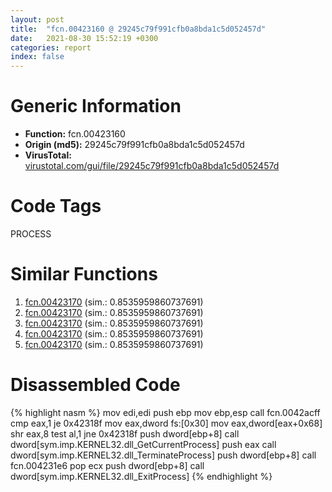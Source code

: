 ```yaml
---
layout: post
title:  "fcn.00423160 @ 29245c79f991cfb0a8bda1c5d052457d"
date:   2021-08-30 15:52:19 +0300
categories: report
index: false
---
```


# Generic Information
- **Function:** fcn.00423160
- **Origin (md5):** 29245c79f991cfb0a8bda1c5d052457d
- **VirusTotal:** [virustotal.com/gui/file/29245c79f991cfb0a8bda1c5d052457d][virustotal_ref]

# Code Tags
<span class="tag" id="PROCESS">PROCESS</span>


# Similar Functions

1. [fcn.00423170][similar_1_ref] (sim.: 0.8535959860737691)
2. [fcn.00423170][similar_2_ref] (sim.: 0.8535959860737691)
3. [fcn.00423170][similar_3_ref] (sim.: 0.8535959860737691)
4. [fcn.00423170][similar_4_ref] (sim.: 0.8535959860737691)
5. [fcn.00423170][similar_5_ref] (sim.: 0.8535959860737691)


# Disassembled Code

{% highlight nasm %}
mov edi,edi
push ebp
mov ebp,esp
call fcn.0042acff
cmp eax,1
je 0x42318f
mov eax,dword fs:[0x30]
mov eax,dword[eax+0x68]
shr eax,8
test al,1
jne 0x42318f
push dword[ebp+8]
call dword[sym.imp.KERNEL32.dll_GetCurrentProcess]
push eax
call dword[sym.imp.KERNEL32.dll_TerminateProcess]
push dword[ebp+8]
call fcn.004231e6
pop ecx
push dword[ebp+8]
call dword[sym.imp.KERNEL32.dll_ExitProcess]
{% endhighlight %}


[similar_1_ref]: /report/fcn.00423170@114b798bcd6c8d19f121c452bc20962c
[similar_2_ref]: /report/fcn.00423170@c0371bf2f84d37acabd30e547b4cc5fa
[similar_3_ref]: /report/fcn.00423170@adc325bca51b67a67785e7e986af8b4d
[similar_4_ref]: /report/fcn.00423170@5e50a67c7e8dbb50c23acbc92eb08f0e
[similar_5_ref]: /report/fcn.00423170@2f0ae69ca654ab3ba5da77fc0059c2e5
[virustotal_ref]: https://www.virustotal.com/gui/file/29245c79f991cfb0a8bda1c5d052457d